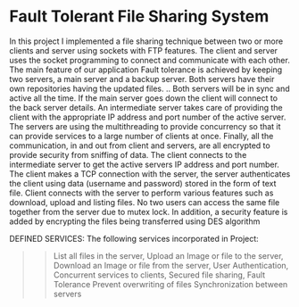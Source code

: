# Fault Tolerant File Sharing System



In this project I implemented a file sharing technique between two or more clients and server using sockets with FTP features.  The client and server uses the socket programming to connect and communicate with each other. The main feature of our application Fault tolerance is achieved by keeping  two servers, a main server and a backup server. Both servers have their own repositories having the updated files. .. Both servers will be in sync and active all the time. If the main server goes down the client will connect to the back server details.  An intermediate server takes care of providing the client with the appropriate IP address and port number of the active server. The servers are using the multithreading to provide concurrency so that it can provide services to a large number of clients at once. Finally, all the communication, in and out from client and servers, are all encrypted to provide security from sniffing of data. The client connects to the intermediate server to get the active servers IP address and port number. The client makes a TCP connection with the server, the server authenticates the client using data (username and password) stored in the form of text file. Client connects with the server to perform various features such as download, upload and listing files. No two users can access the same file together from the server due to mutex lock. In addition, a  security feature is added by encrypting the files being transferred using DES algorithm 

DEFINED SERVICES:
The following services incorporated in Project:

>> List all  files in the server,
>> Upload an Image or file to the server,
>> Download an Image or file from the server,
>> User Authentication,
>> Concurrent services to clients,
>> Secured file sharing,
>> Fault Tolerance
>> Prevent overwriting of files
>> Synchronization between servers
